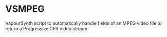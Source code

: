 # VSMPEG
VapourSynth script to automatically handle fields of an MPEG video file to return a Progressive CFR video stream.
